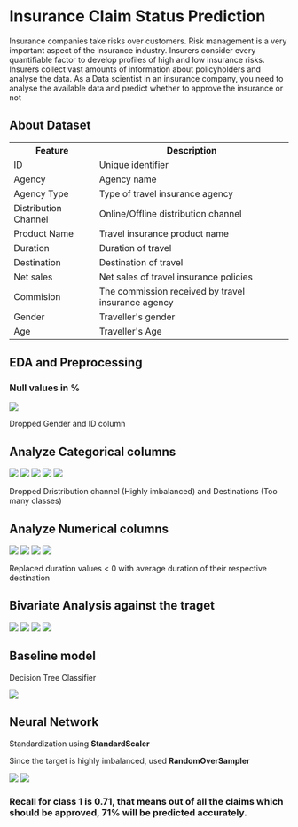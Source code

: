 # Insurance Claim Status Prediction

<p>Insurance companies take risks over customers. Risk management is a very important aspect of the insurance industry. Insurers consider every quantifiable factor to develop profiles of high and low insurance risks. Insurers collect vast amounts of information about policyholders and analyse the data.
As a Data scientist in an insurance company, you need to analyse the available data and predict whether to approve the insurance or not</p>

## About Dataset

<table>
    <tr>
       <th>Feature</th>
       <th>Description</th>
    </tr>
    <tr>
       <td>ID</td>
       <td>Unique identifier</td>
    </tr>
    <tr>
       <td>Agency</td>
       <td>Agency name</td>
    </tr>
    <tr>
       <td>Agency Type</td>
       <td>Type of travel insurance agency</td>
    </tr>
    <tr>
       <td>Distribution Channel</td>
       <td>Online/Offline distribution channel</td>
    </tr>
    <tr>
       <td>Product Name</td>
       <td>Travel insurance product name</td>
    </tr>
    <tr>
       <td>Duration</td>
       <td>Duration of travel</td>
    </tr>
    <tr>
       <td>Destination</td>
       <td>Destination of travel</td>
    </tr>
    <tr>
       <td>Net sales</td>
       <td>Net sales of travel insurance policies </td>
    </tr>
    <tr>
       <td>Commision</td>
       <td>The commission received by travel insurance agency </td>
    </tr>
    <tr>
       <td>Gender</td>
       <td>Traveller's gender</td>
    </tr>
    <tr>
       <td>Age</td>
       <td>Traveller's Age </td>
     </tr>
</table>

## EDA and Preprocessing

### Null values in %

<img src="plots/null.png">

<p> Dropped Gender and ID column </p>

## Analyze Categorical columns

<img src="plots/plot1.png">

<img src="plots/plot2.png">

<img src="plots/plot3.png">

<img src="plots/plot4.png">

<img src="plots/plot5.png">

<p> Dropped Dristribution channel (Highly imbalanced) and Destinations (Too many classes) </p>

## Analyze Numerical columns

<img src="plots/plot6.png">

<img src="plots/plot7.png">

<img src="plots/plot8.png">

<img src="plots/plot9.png">

<p> Replaced duration values < 0 with average duration of their respective destination </p>   

## Bivariate Analysis against the traget

<img src="plots/plot10.png">

<img src="plots/plot11.png">
<img src="plots/plot12.png">
<img src="plots/plot13.png">

## Baseline model

<p> Decision Tree Classifier</p>

<img src="plots/report1.png">

## Neural Network

<p> Standardization using <b>StandardScaler</b> </p>
<p> Since the target is highly imbalanced, used <b>RandomOverSampler</b> </p>

<img src="plots/nn.png">

<img src="plots/report2.png">

### Recall for class 1 is 0.71, that means out of all the claims which should be approved, 71% will be predicted accurately.





